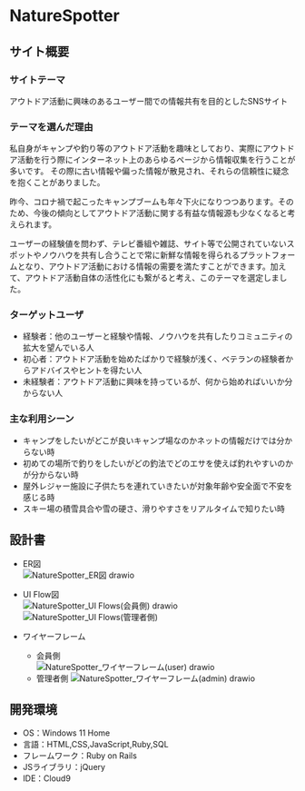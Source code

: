 # NatureSpotter

## サイト概要
### サイトテーマ
アウトドア活動に興味のあるユーザー間での情報共有を目的としたSNSサイト

### テーマを選んだ理由
私自身がキャンプや釣り等のアウトドア活動を趣味としており、実際にアウトドア活動を行う際にインターネット上のあらゆるページから情報収集を行うことが多いです。 その際に古い情報や偏った情報が散見され、それらの信頼性に疑念を抱くことがありました。  

昨今、コロナ禍で起こったキャンプブームも年々下火になりつつあります。そのため、今後の傾向としてアウトドア活動に関する有益な情報源も少なくなると考えられます。  

ユーザーの経験値を問わず、テレビ番組や雑誌、サイト等で公開されていないスポットやノウハウを共有し合うことで常に新鮮な情報を得られるプラットフォームとなり、アウトドア活動における情報の需要を満たすことができます。加えて、アウトドア活動自体の活性化にも繋がると考え、このテーマを選定しました。

### ターゲットユーザ
- 経験者：他のユーザーと経験や情報、ノウハウを共有したりコミュニティの拡大を望んでいる人
- 初心者：アウトドア活動を始めたばかりで経験が浅く、ベテランの経験者からアドバイスやヒントを得たい人  
- 未経験者：アウトドア活動に興味を持っているが、何から始めればいいか分からない人  

### 主な利用シーン
- キャンプをしたいがどこが良いキャンプ場なのかネットの情報だけでは分からない時
- 初めての場所で釣りをしたいがどの釣法でどのエサを使えば釣れやすいのかが分からない時
- 屋外レジャー施設に子供たちを連れていきたいが対象年齢や安全面で不安を感じる時
- スキー場の積雪具合や雪の硬さ、滑りやすさをリアルタイムで知りたい時

## 設計書
<!--テーマを設定・提出する時点では不要です-->
- ER図  
  ![NatureSpotter_ER図 drawio](https://github.com/51492/NatureSpotter/assets/143589587/eb974e34-ecc5-4599-89dc-d57f7ff5c436)

- UI Flow図  
  ![NatureSpotter_UI Flows(会員側) drawio](https://github.com/51492/NatureSpotter/assets/143589587/d2e25cfe-9c9d-48d7-887a-e4605d5017f4)  
  ![NatureSpotter_UI Flows(管理者側)](https://github.com/51492/NatureSpotter/assets/143589587/13650116-229d-4860-b0f9-833c2b17b00e)  

  
- ワイヤーフレーム  
  - 会員側  
  ![NatureSpotter_ワイヤーフレーム(user) drawio](https://github.com/51492/NatureSpotter/assets/143589587/5591f531-3906-44db-bb1a-bfc1f2e685bb)
  - 管理者側
  ![NatureSpotter_ワイヤーフレーム(admin) drawio](https://github.com/51492/NatureSpotter/assets/143589587/113dae00-ef10-40af-8e49-9198fc9aa632)
## 開発環境
- OS：Windows 11 Home
- 言語：HTML,CSS,JavaScript,Ruby,SQL
- フレームワーク：Ruby on Rails
- JSライブラリ：jQuery
- IDE：Cloud9

<!--## 使用素材-->
